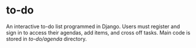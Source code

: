 # to-do
An interactive to-do list programmed in Django.
Users must register and sign in to access their agendas, add items, and cross off tasks. Main code is stored in *to-do/agenda* directory.
